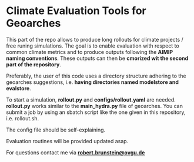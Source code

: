 # Climate Evaluation Tools for Geoarches

This part of the repo allows to produce long rollouts for climate projects / free runing simulations. The goal is to enable evaluation with respect to common climate metrics and to produce outputs following the **AIMIP naming conventions**. These outputs can then be **cmorized wit the second part of the repository**. 

Preferably, the user of this code uses a directory structure adhering to the geoarches suggestions, i.e. **having directories named modelstore and evalstore**. 

To start a simulation, **rollout.py** and **configs/rollout.yaml** are needed. **rollout.py** works similar to the **main_hydra.py** file of geoarches. You can submit a job by using an sbatch script like the one given in this repository, i.e. rollout.sh. 

The config file should be self-explaining. 

Evaluation routines will be provided updated asap. 

For questions contact me via **robert.brunstein@ovgu.de**